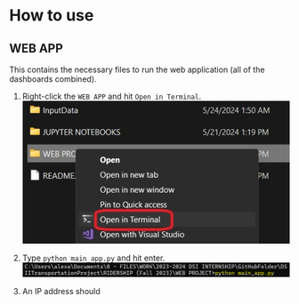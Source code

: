 # How to use
## WEB APP
This contains the necessary files to run the web application (all of the dashboards combined).
1. Right-click the `WEB APP` and hit `Open in Terminal`.\
![How to open in in terminal](../VIDEO%20TUTORIALS/_img/RidershipREADME_1.jpg)

2. Type `python main_app.py` and hit enter.
![How to run python program.](../VIDEO%20TUTORIALS/_img/RidershipREADME_2.png)

3. An IP address should 